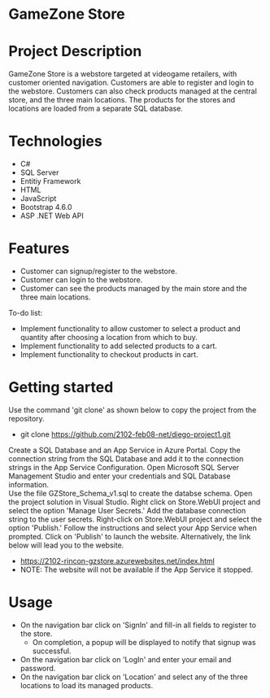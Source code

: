 # GameZone Store
# Project Description #
GameZone Store is a webstore targeted at videogame retailers, with customer oriented navigation. Customers are able to register and login to the webstore. 
Customers can also check products managed at the central store, and the three main locations. The products for the stores and locations are loaded from 
a separate SQL database.

# Technologies #
* C#
* SQL Server
* Entitiy Framework
* HTML
* JavaScript
* Bootstrap 4.6.0
* ASP .NET Web API
# Features #
* Customer can signup/register to the webstore.
* Customer can login to the webstore.
* Customer can see the products managed by the main store and the three main locations.

To-do list:
* Implement functionality to allow customer to select a product and quantity after choosing a location from which to buy.
* Implement functionality to add selected products to a cart.
* Implement functionality to checkout products in cart.

# Getting started #
Use the command 'git clone' as shown below to copy the project from the repository. 
* git clone https://github.com/2102-feb08-net/diego-project1.git

Create a SQL Database and an App Service in Azure Portal.
Copy the connection string from the SQL Database and add it to the connection strings in the App Service Configuration.
Open Microsoft SQL Server Management Studio and enter your credentials and SQL Database information.   
Use the file GZStore_Schema_v1.sql to create the databse schema.
Open the project solution in Visual Studio.
Right click on Store.WebUI project and select the option 'Manage User Secrets.'
Add the database connection string to the user secrets.
Right-click on Store.WebUI project and select the option 'Publish.'
Follow the instructions and select your App Service when prompted.
Click on 'Publish' to launch the website.
Alternatively, the link below will lead you to the website.
* https://2102-rincon-gzstore.azurewebsites.net/index.html
* NOTE: The website will not be available if the App Service it stopped.

# Usage #
* On the navigation bar click on 'SignIn' and fill-in all fields to register to the store.
   * On completion, a popup will be displayed to notify that signup was successful.
* On the navigation bar click on 'LogIn' and enter your email and password.
* On the navigation bar click on 'Location' and select any of the three locations to load its managed products.
